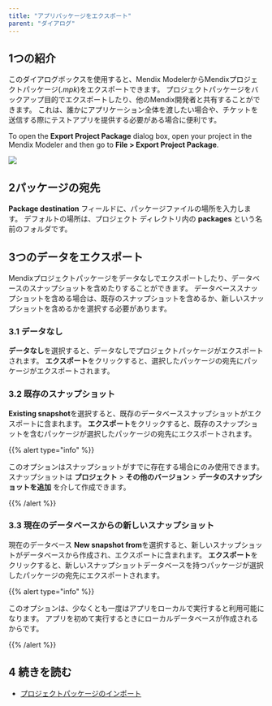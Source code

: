 ```yaml
---
title: "アプリパッケージをエクスポート"
parent: "ダイアログ"
---
```


## 1つの紹介
このダイアログボックスを使用すると、Mendix ModelerからMendixプロジェクトパッケージ(*.mpk*)をエクスポートできます。 プロジェクトパッケージをバックアップ目的でエクスポートしたり、他のMendix開発者と共有することができます。 これは、誰かにアプリケーション全体を渡したい場合や、チケットを送信する際にテストアプリを提供する必要がある場合に便利です。

To open the **Export Project Package** dialog box, open your project in the Mendix Modeler and then go to **File > Export Project Package**.

![](attachments/export-a-project-package/export-project-package-dialog.png)

## 2パッケージの宛先

**Package destination** フィールドに、パッケージファイルの場所を入力します。 デフォルトの場所は、プロジェクト ディレクトリ内の **packages** という名前のフォルダです。

## 3つのデータをエクスポート

Mendixプロジェクトパッケージをデータなしでエクスポートしたり、データベースのスナップショットを含めたりすることができます。 データベーススナップショットを含める場合は、既存のスナップショットを含めるか、新しいスナップショットを含めるかを選択する必要があります。

### 3.1 データなし

**データなし**を選択すると、データなしでプロジェクトパッケージがエクスポートされます。 **エクスポート**をクリックすると、選択したパッケージの宛先にパッケージがエクスポートされます。

### 3.2 既存のスナップショット

**Existing snapshot**を選択すると、既存のデータベーススナップショットがエクスポートに含まれます。 **エクスポート**をクリックすると、既存のスナップショットを含むパッケージが選択したパッケージの宛先にエクスポートされます。

{{% alert type="info" %}}

このオプションはスナップショットがすでに存在する場合にのみ使用できます。 スナップショットは **プロジェクト** > **その他のバージョン** > **データのスナップショットを追加** を介して作成できます。

{{% /alert %}}

### 3.3 現在のデータベースからの新しいスナップショット

現在のデータベース **New snapshot from**を選択すると、新しいスナップショットがデータベースから作成され、エクスポートに含まれます。 **エクスポート**をクリックすると、新しいスナップショットデータベースを持つパッケージが選択したパッケージの宛先にエクスポートされます。

{{% alert type="info" %}}

このオプションは、少なくとも一度はアプリをローカルで実行すると利用可能になります。 アプリを初めて実行するときにローカルデータベースが作成されるからです。

{{% /alert %}}

## 4 続きを読む

* [プロジェクトパッケージのインポート](import-project-package-dialog)
